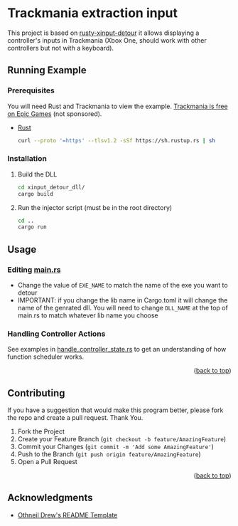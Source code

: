 <div id="top"></div>

<!-- OVERVIEW -->
# Trackmania extraction input

This project is based on [rusty-xinput-detour](https://github.com/DavidAngell/rusty-xinput-detour) it allows displaying a controller's inputs in Trackmania (Xbox One, should work with other controllers but not with a keyboard).

<!-- RUNNING EXAMPLE -->
## Running Example
### Prerequisites

You will need Rust and Trackmania to view the example. [Trackmania is free on Epic Games](https://store.epicgames.com/en-US/p/rocket-league) (not sponsored).
* [Rust](https://www.npmjs.com/)
  ```sh
  curl --proto '=https' --tlsv1.2 -sSf https://sh.rustup.rs | sh
  ```

### Installation

1. Build the DLL
   ```sh
   cd xinput_detour_dll/
   cargo build
   ```
2. Run the injector script (must be in the root directory)
   ```sh
   cd ..
   cargo run
   ```

## Usage
### Editing [main.rs](src/main.rs)
- Change the value of ```EXE_NAME``` to match the name of the exe you want to detour
- IMPORTANT: if you change the lib name in Cargo.toml it will change the name of the genrated dll. You will need to change ```DLL_NAME``` at the top of main.rs to match whatever lib name you choose

### Handling Controller Actions
See examples in [handle_controller_state.rs](xinput_detour_dll/src/handle_controller_state.rs) to get an understanding of how function scheduler works.

<p align="right">(<a href="#readme-top">back to top</a>)</p>


<!-- CONTRIBUTING -->
## Contributing

If you have a suggestion that would make this program better, please fork the repo and create a pull request. Thank You.

1. Fork the Project
2. Create your Feature Branch (`git checkout -b feature/AmazingFeature`)
3. Commit your Changes (`git commit -m 'Add some AmazingFeature'`)
4. Push to the Branch (`git push origin feature/AmazingFeature`)
5. Open a Pull Request

<p align="right">(<a href="#top">back to top</a>)</p>

<!-- ACKNOWLEDGMENTS -->
## Acknowledgments

* [Othneil Drew's README Template](https://github.com/othneildrew/Best-README-Template)
